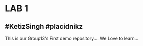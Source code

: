 <h1><b>LAB 1</b></h1>
<h2>#KetizSingh
#placidnikz</h2>
 <p>This is our Group13's First demo repository.... We Love to learn...</p>

